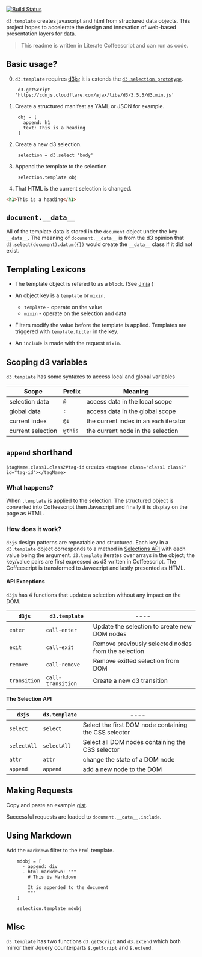 [![Build Status](https://travis-ci.org/tonyfast/d3.template.svg?branch=master)](https://travis-ci.org/tonyfast/d3.template)

``d3.template`` creates javascript and html from structured data objects.  This project 
hopes to accelerate the design and innovation of web-based presentation layers for data.

> This readme is written in Literate Coffeescript and can run as code.

## Basic usage?

0. ``d3.template`` requires [d3js](www.d3js.org); it is extends the [``d3.selection.prototype``]().  

        d3.getScript 'https://cdnjs.cloudflare.com/ajax/libs/d3/3.5.5/d3.min.js'

1. Create a structured manifest as YAML or JSON for example.
  
        obj = [
          append: h1
          text: This is a heading
        ]
  
2. Create a new d3 selection.

        selection = d3.select 'body'

3. Append the template to the selection
        
        selection.template obj
    
4. That HTML is the current selection is changed.

```html
<h1>This is a heading</h1>
```


## ``document.__data__``

All of the template data is stored in the ``document`` object under the key ``__data__``.
The meaning of ``document.__data__`` is from the d3 opinion that ``d3.select(document).datum({})``
would create the ``__data__`` class if it did not exist.

## Templating Lexicons ##

* The template object is refered to as a ``block``. (See [Jinja](http://jinja.pocoo.org/docs/dev/templates/#super-blocks) )
* An object key is a ``template`` or ``mixin``. 

    * ``template`` - operate on the value
    * ``mixin`` - operate on the selection and data
    
* Filters modify the value before the template is applied.  Templates are triggered
  with ``template.filter`` in the key. 
* An ``include`` is made with the request ``mixin``.
  
## Scoping d3 variables

``d3.template`` has some syntaxes to access local and global variables

|Scope|Prefix|Meaning|
|---|---|---|
|selection data| ``@`` | access data in the local scope |
|global data| ``:`` | access data in the global scope |
|current index| ``@i`` | the current index in an ``each`` iterator |
|current selection| ``@this`` | the current node in the selection |

## ``append`` shorthand

``$tagName.class1.class2#tag-id`` creates ``<tagName class="class1 class2" id="tag-id"></tagName>``
    
### What happens? ###

When ``.template`` is applied to the selection.  The structured object is converted into
Coffeescript then Javascript and finally it is display on the page as HTML.
  
### How does it work?  ###

``d3js`` design patterns are repeatable and structured.  Each key in a ``d3.template`` object corresponds to a method in [Selections API](https://github.com/mbostock/d3/wiki/Selections) with each value being the argument.
``d3.template`` iterates over arrays in the object; the key/value pairs are first
expressed as d3 written in Coffeescript.  The Coffeescript is transformed to Javascript and lastly
presented as HTML.

#### API Exceptions ####

``d3js`` has 4 functions that update a selection without any impact on the DOM.

|``d3js``|``d3.template``|----|
|-----|------|---|
|``enter``|``call-enter``| Update the selection to create new DOM nodes |
|``exit``|``call-exit``| Remove previously selected nodes from the selection |
|``remove``|``call-remove``| Remove exitted selection from DOM |
|``transition``|``call-transition``| Create a new d3 transition |


#### The Selection API ####

|``d3js``|``d3.template``|----|
|-----|------|---|
|``select``|``select``| Select the first DOM node containing the CSS selector|
|``selectAll``|``selectAll``| Select all  DOM nodes containing the CSS selector|
|``attr``|``attr``| change the state of a DOM node |
|``append``|``append``| add a new node to the DOM |

## Making Requests

Copy and paste an example [gist](https://gist.github.com/tonyfast/7214a6682b68ea3e8727).

Successful requests are loaded to ``document.__data__.include``.

## Using Markdown

Add the ``markdown`` filter to the ``html`` template.
        
        mdobj = [
          - append: div
          - html.markdown: """
            # This is Markdown 

            It is appended to the document
            """
        ]
    
        selection.template mdobj

## Misc

``d3.template`` has two functions ``d3.getScript`` and ``d3.extend`` which both mirror their 
Jquery counterparts ``$.getScript`` and ``$.extend``.

